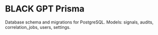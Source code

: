 # BLACK GPT Prisma

Database schema and migrations for PostgreSQL. Models: signals, audits, correlation_jobs, users, settings.
